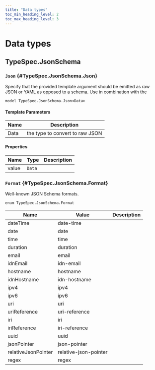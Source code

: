 ```yaml
---
title: "Data types"
toc_min_heading_level: 2
toc_max_heading_level: 3
---
```


# Data types

## TypeSpec.JsonSchema

### `Json` {#TypeSpec.JsonSchema.Json}

Specify that the provided template argument should be emitted as raw JSON or YAML
as opposed to a schema. Use in combination with the

```typespec
model TypeSpec.JsonSchema.Json<Data>
```

#### Template Parameters

| Name | Description                     |
| ---- | ------------------------------- |
| Data | the type to convert to raw JSON |

#### Properties

| Name  | Type   | Description |
| ----- | ------ | ----------- |
| value | `Data` |             |

### `Format` {#TypeSpec.JsonSchema.Format}

Well-known JSON Schema formats.

```typespec
enum TypeSpec.JsonSchema.Format
```

| Name                | Value                 | Description |
| ------------------- | --------------------- | ----------- |
| dateTime            | date-time             |             |
| date                | date                  |             |
| time                | time                  |             |
| duration            | duration              |             |
| email               | email                 |             |
| idnEmail            | idn-email             |             |
| hostname            | hostname              |             |
| idnHostname         | idn-hostname          |             |
| ipv4                | ipv4                  |             |
| ipv6                | ipv6                  |             |
| uri                 | uri                   |             |
| uriReference        | uri-reference         |             |
| iri                 | iri                   |             |
| iriReference        | iri-reference         |             |
| uuid                | uuid                  |             |
| jsonPointer         | json-pointer          |             |
| relativeJsonPointer | relative-json-pointer |             |
| regex               | regex                 |             |
